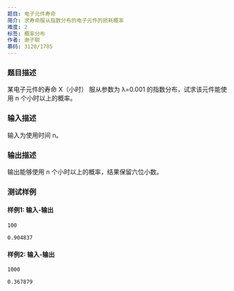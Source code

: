 ```yaml
---
题目: 电子元件寿命
简介: 求寿命服从指数分布的电子元件的损耗概率
难度: 2
标签: 概率分布
作者: 谢子聪
慕码: 3120/1785
---
```


### 题目描述

某电子元件的寿命 X（小时） 服从参数为 λ=0.001 的指数分布，试求该元件能使用 n 个小时以上的概率。

### 输入描述

输入为使用时间 n。

### 输出描述

输出能够使用 n 个小时以上的概率，结果保留六位小数。

### 测试样例

#### 样例1: 输入-输出

```
100
```

```
0.904837
```

#### 样例2: 输入-输出

```
1000
```

```
0.367879
```

